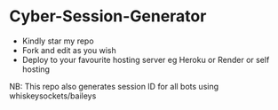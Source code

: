 # Cyber-Session-Generator
- Kindly star my repo
- Fork and edit as you wish
- Deploy to your favourite hosting server eg Heroku or Render or self hosting
  
NB: This repo also generates session ID for all bots using whiskeysockets/baileys
